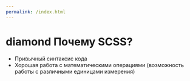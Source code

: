 ```yaml
---
permalink: /index.html
---
```

# diamond Почему SCSS?
* Привычный синтаксис кода
* Хорошая работа с математическими операциями (возможность работы с различными единицами измерения)
